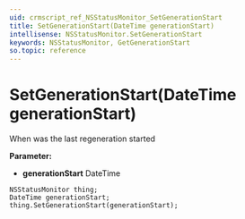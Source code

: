 ```yaml
---
uid: crmscript_ref_NSStatusMonitor_SetGenerationStart
title: SetGenerationStart(DateTime generationStart)
intellisense: NSStatusMonitor.SetGenerationStart
keywords: NSStatusMonitor, GetGenerationStart
so.topic: reference
---
```


# SetGenerationStart(DateTime generationStart)

When was the last regeneration started

**Parameter:** 
* **generationStart** DateTime

```crmscript
NSStatusMonitor thing;
DateTime generationStart;
thing.SetGenerationStart(generationStart);
```

